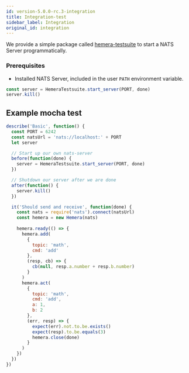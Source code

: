 ```yaml
---
id: version-5.0.0-rc.3-integration
title: Integration-test
sidebar_label: Integration
original_id: integration
---
```


We provide a simple package called [hemera-testsuite](https://github.com/hemerajs/hemera-testsuite) to start a NATS Server programmatically.

### Prerequisites

- Installed NATS Server, included in the user `PATH` environment variable.

```js
const server = HemeraTestsuite.start_server(PORT, done)
server.kill()
```

## Example mocha test

```js
describe('Basic', function() {
  const PORT = 6242
  const natsUrl = 'nats://localhost:' + PORT
  let server

  // Start up our own nats-server
  before(function(done) {
    server = HemeraTestsuite.start_server(PORT, done)
  })

  // Shutdown our server after we are done
  after(function() {
    server.kill()
  })

  it('Should send and receive', function(done) {
    const nats = require('nats').connect(natsUrl)
    const hemera = new Hemera(nats)
    
    hemera.ready(() => {
      hemera.add(
        {
          topic: 'math',
          cmd: 'add'
        },
        (resp, cb) => {
          cb(null, resp.a.number + resp.b.number)
        }
      )
      hemera.act(
        {
          topic: 'math',
          cmd: 'add',
          a: 1,
          b: 2
        },
        (err, resp) => {
          expect(err).not.to.be.exists()
          expect(resp).to.be.equals(3)
          hemera.close(done)
        }
      )
    })
  })
})
```
